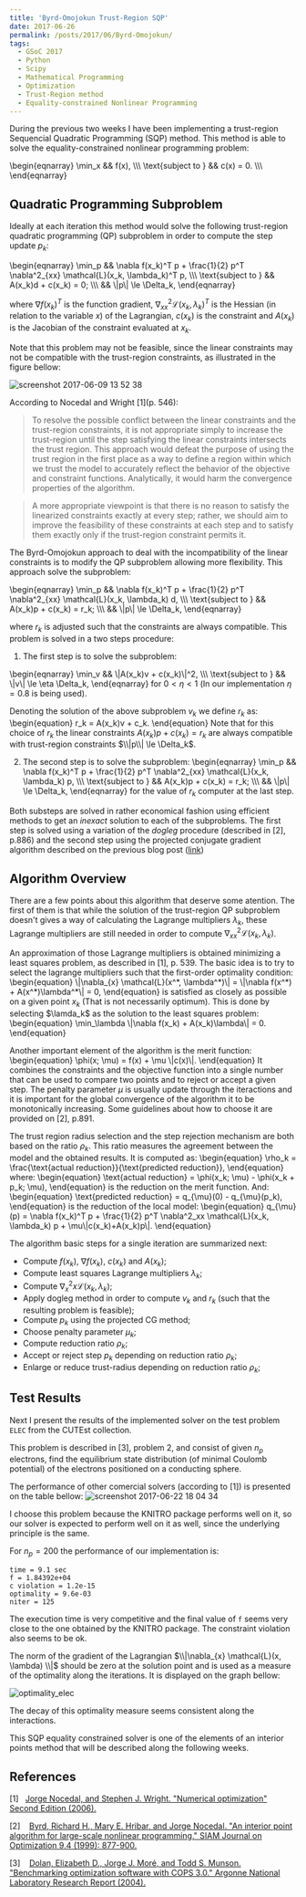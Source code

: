 ```yaml
---
title: 'Byrd-Omojokun Trust-Region SQP'
date: 2017-06-26
permalink: /posts/2017/06/Byrd-Omojokun/
tags:
  - GSoC 2017
  - Python
  - Scipy
  - Mathematical Programming
  - Optimization
  - Trust-Region method
  - Equality-constrained Nonlinear Programming
---
```


During the previous two weeks I have been implementing a 
trust-region Sequencial Quadratic Programming (SQP) method. 
This method is able to solve the equality-constrained
nonlinear programming problem:

\begin{eqnarray}
  \min_x && f(x), \\\\\\
   \text{subject to } && c(x) = 0. \\\\\\
\end{eqnarray}

Quadratic Programming Subproblem
--------------------------------

Ideally at each iteration this method would solve the following
trust-region quadratic programming (QP) subproblem
in order to compute the step update $p_k$:

\begin{eqnarray}
  \min_p && \nabla f(x_k)^T p + \frac{1}{2} p^T \nabla^2_{xx} \mathcal{L}(x_k, \lambda_k)^T p, \\\\\\
   \text{subject to } && A(x_k)d + c(x_k) = 0; \\\\\\
   && \\|p\\| \le \Delta_k,
\end{eqnarray}

where $\nabla f(x_k)^T$ is the function gradient, $\nabla^2_{xx} \mathcal{L}(x_k, \lambda_k)^T$
is the Hessian (in relation to the variable $x$) of the Lagrangian, $c(x_k)$ is the constraint
and $A(x_k)$ is the Jacobian of the constraint evaluated at $x_k$.

Note that this problem may not be feasible, since the linear constraints
may not be compatible with the trust-region constraints, as illustrated in the figure
bellow:

![screenshot 2017-06-09 13 52 38](https://user-images.githubusercontent.com/16557411/26998679-e1d51982-4d5d-11e7-8cc8-12b08807ba8a.png)

According to Nocedal and Wright \[1\](p. 546):

> To resolve the possible conflict between the linear constraints  and the trust-region constraints, 
it is not appropriate simply to increase the trust-region until the step satisfying the 
linear constraints intersects the trust region. This approach would defeat the purpose of using the 
trust region in the first place as a way to define a region within which we trust the model to accurately
reflect the behavior of the objective and constraint functions. Analytically, it would harm the convergence
properties of the algorithm.

> A more appropriate viewpoint is that there is no reason to satisfy the linearized constraints exactly 
at every step; rather, we should aim to improve the feasibility of these constraints at each step and to
satisfy them exactly only if the trust-region constraint permits it. 

The Byrd-Omojokun approach to deal with the incompatibility 
of the linear constraints is to modify the QP subproblem
allowing more flexibility.
This approach solve the subproblem:

\begin{eqnarray}
  \min_p && \nabla f(x_k)^T p + \frac{1}{2} p^T \nabla^2_{xx} \mathcal{L}(x_k, \lambda_k) d, \\\\\\
   \text{subject to } && A(x_k)p + c(x_k) = r_k; \\\\\\
   && \\|p\\| \le \Delta_k,
\end{eqnarray}

where $r_k$ is adjusted such that the constraints are always compatible.
This problem is solved in a two steps procedure:

1. The first step is to solve the subproblem:

\begin{eqnarray}
  \min_v && \\|A(x_k)v + c(x_k)\\|^2, \\\\\\
   \text{subject to } && \\|v\\| \le \eta \Delta_k,
\end{eqnarray}
for $0<\eta<1$ (In our implementation $\eta=0.8$ is being used).

Denoting the solution of the above subproblem $v_k$ we define $r_k$ as:
\begin{equation}
  r_k = A(x_k)v + c_k.
\end{equation}
Note that for this choice of $r_k$ the linear constraints $A(x_k)p + c(x_k) = r_k$ 
are always compatible with trust-region constraints $\\|p\\| \le \Delta_k$.

2. The second step is to solve the subproblem:
\begin{eqnarray}
  \min_p && \nabla f(x_k)^T p + \frac{1}{2} p^T \nabla^2_{xx} \mathcal{L}(x_k, \lambda_k) p, \\\\\\
   \text{subject to } && A(x_k)p + c(x_k) = r_k; \\\\\\
   && \\|p\\| \le \Delta_k,
\end{eqnarray}
for the value of $r_k$ computer at the last step.

Both substeps are solved in rather economical fashion using efficient methods to
get an *inexact* solution to each of the subproblems. The first step is solved using
a variation of the *dogleg* procedure (described in \[2\], p.886)
and the second step using the projected conjugate gradient algorithm described on the previous blog
post ([link](https://antonior92.github.io/posts/2017/05/projected-CG/))

Algorithm Overview
------------------

There are a few points about this algorithm that deserve some atention.
The first of them is that while the solution of the trust-region QP subproblem
doesn't gives a way of calculating the Lagrange multipliers $\lambda_k$,
these Lagrange multipliers are still needed in order to compute
$\nabla^2_{xx} \mathcal{L}(x_k, \lambda_k)$.

An approximation of those Lagrange multipliers is obtained 
minimizing a least squares problem, as described in \[1\],
p. 539. The basic idea is to try to select the lagrange multipliers
such that the first-order optimality condition:
\begin{equation}
\\|\nabla_{x} \mathcal{L}(x^\*, \lambda^\*)\\| = \\|\nabla f(x^\*) + A(x^\*)\lambda^\*\\| = 0,
\end{equation}
is satisfied as closely as possible on a given point $x_k$ (That is not necessarily
optimum). This is done by selecting $\lamda_k$ as the solution to the least squares
problem:
\begin{equation}
\min_\lambda \\|\nabla f(x_k) + A(x_k)\lambda\\| = 0.
\end{equation}

Another important element of the algorithm is the merit function:
\begin{equation}
\phi(x; \mu) = f(x) + \mu \\|c(x)\\|.
\end{equation}
It combines the constraints and the objective function
into a single number that can be used to compare two
points and to reject or accept a given step.
The penalty parameter $\mu$ is usually update
through the iteractions and it is important for the global convergence
of the algorithm it to be monotonically increasing. Some guidelines about
how to choose it are provided on \[2\], p.891.


The trust region radius selection and the step rejection mechanism
are both based on the ratio $\rho_k$. This ratio measures the 
agreement between the model and the obtained results. It
is computed as:
\begin{equation}
\rho_k = \frac{\text{actual reduction}}{\text{predicted reduction}},
\end{equation}
where:
\begin{equation}
\text{actual reduction} = \phi(x_k; \mu) -  \phi(x_k + p_k; \mu),
\end{equation}
is the reduction on the merit function. And:
\begin{equation}
\text{predicted reduction} = q_{\mu}(0) -  q_{\mu}(p_k),
\end{equation}
is the reduction of the local model:
\begin{equation}
q_{\mu}(p) = \nabla f(x_k)^T p + \frac{1}{2} p^T \nabla^2_xx \mathcal{L}(x_k, \lambda_k) p + \mu\\|c(x_k)+A(x_k)p\\|.
\end{equation}

The algorithm basic steps for a single iteration are summarized next:

- Compute $f(x_k)$, $\nabla f(x_k)$, $c(x_k)$ and $A(x_k)$;
- Compute least squares Lagrange multipliers $\lambda_k$;
- Compute $\nabla^2_xx \mathcal{L}(x_k, \lambda_k)$;
- Apply dogleg method in order to compute $v_k$ and $r_k$ (such that the resulting problem is feasible);
- Compute $p_k$ using the projected CG method;
- Choose penalty parameter $\mu_k$;
- Compute reduction ratio $\rho_k$;
- Accept or reject step $p_k$ depending on reduction ratio $\rho_k$;
- Enlarge or reduce trust-radius depending on reduction ratio $\rho_k$;




Test Results
------------

Next I present the results of the implemented solver on the test problem ``ELEC`` from the CUTEst
collection.

This problem is described in \[3\], problem 2, and consist of given $n_p$ electrons, find the 
equilibrium state distribution (of minimal Coulomb potential) of the electrons positioned on a 
conducting sphere.

The performance of other comercial solvers (according to \[1\]) is presented on the table bellow:
![screenshot 2017-06-22 18 04 34](https://user-images.githubusercontent.com/16557411/27455919-5e9e174a-5775-11e7-8236-5e829c2f0bcd.png)

I choose this problem because the KNITRO package performs well on it, so our solver is expected to perform well on it as well, since the underlying principle is the same.

For $n_p = 200$ the performance of our implementation is:

    time = 9.1 sec
    f = 1.84392e+04 
    c violation = 1.2e-15
    optimality = 9.6e-03
    niter = 125
    
The execution time is very competitive and the final value of ``f`` 
seems very close to the one obtained by the KNITRO package. 
The constraint violation also seems to be ok.
 
The norm of the gradient of the Lagrangian $\\|\nabla_{x} \mathcal{L}(x, \lambda) \\|$ should be zero
at the solution point and is used as a measure of the optimality along the iterations. It is displayed
on the graph bellow:

![optimality_elec](https://user-images.githubusercontent.com/16557411/27456522-c5b82c66-5777-11e7-8f3e-3984f7389cd1.png)

The decay of this optimality measure seems consistent along the interactions.

This SQP equality constrained solver is one of the elements of an
interior points method that will be described along the following
weeks.


References
----------
\[1\]&nbsp;&nbsp;&nbsp;[Jorge Nocedal, and Stephen J. Wright. "Numerical optimization"
Second Edition (2006).][1]

\[2\]&nbsp;&nbsp;&nbsp; [Byrd, Richard H., Mary E. Hribar, and Jorge Nocedal. "An interior point algorithm for large-scale nonlinear programming." SIAM Journal on Optimization 9.4 (1999): 877-900.][2]

\[3\]&nbsp;&nbsp;&nbsp;  [Dolan, Elizabeth D., Jorge J. Moré, and Todd S. Munson. "Benchmarking optimization software with COPS 3.0." Argonne National Laboratory Research Report (2004).][3]


[1]: http://www.bioinfo.org.cn/~wangchao/maa/Numerical_Optimization.pdf

[2]: http://ai2-s2-pdfs.s3.amazonaws.com/0c1c/4bbdd7467c5ba1818b2e7a360e768b067d2c.pdf

[3]: ftp://140.221.6.23/pub/tech_reports/reports/TM-273.pdf

